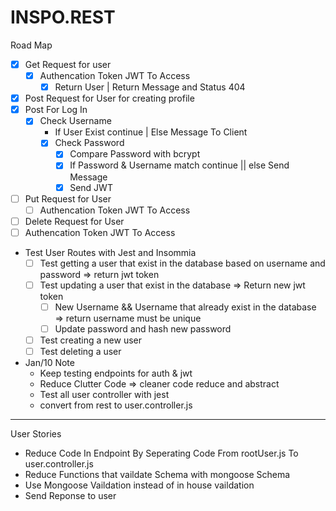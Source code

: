 # INSPO.REST

Road Map 
- [x] Get Request for user 
    - [x] Authencation Token JWT To Access
        - [x] Return User | Return Message and Status 404
- [x] Post Request for User for creating profile
- [x] Post For Log In 
    - [x] Check Username 
        - If User Exist continue | Else Message To Client 
        - [x] Check Password 
            - [x] Compare Password with bcrypt
            - [x]  If Password & Username match continue || else Send Message
            - [x] Send JWT 
- [ ] Put Request for User
     - [ ] Authencation Token JWT To Access
- [ ] Delete Request for User 
- [ ] Authencation Token JWT To Access

- Test User Routes with Jest and Insommia
    - [ ]  Test getting a user that exist in the database based on username and password => return jwt token 
    - [ ]  Test updating a user that exist in the database => Return new jwt token 
        - [ ] New Username && Username that already exist in the database => return username must be unique
        - [ ] Update password and hash new password 
    - [ ] Test creating a new user 
    - [ ] Test deleting a user 

- Jan/10 Note 
    - Keep testing endpoints for auth & jwt
    - Reduce Clutter Code => cleaner code reduce and abstract
    - Test all user controller with jest
    - convert from rest to user.controller.js


_________________________________________

User Stories 
- Reduce Code In Endpoint By Seperating Code From rootUser.js To user.controller.js
- Reduce Functions that vaildate Schema with mongoose Schema
- Use Mongoose Vaildation instead of in house vaildation
- Send Reponse to user